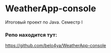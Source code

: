 # WeatherApp-console
 Итоговый проект по Java. Семестр I
 
### Репо находится тут:

https://github.com/belo4ya/WeatherApp-console